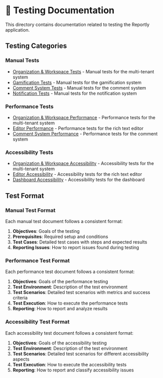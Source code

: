 # 🧪 Testing Documentation

This directory contains documentation related to testing the Reportly application.

## Testing Categories

### Manual Tests
- [Organization & Workspace Tests](manual-tests/organization-workspace-tests.md) - Manual tests for the multi-tenant system
- [Gamification Tests](manual-tests/gamification-tests.md) - Manual tests for the gamification system
- [Comment System Tests](manual-tests/comment-system-tests.md) - Manual tests for the comment system
- [Notification Tests](manual-tests/notification-tests.md) - Manual tests for the notification system

### Performance Tests
- [Organization & Workspace Performance](performance-tests/organization-workspace-performance.md) - Performance tests for the multi-tenant system
- [Editor Performance](performance-tests/editor-performance.md) - Performance tests for the rich text editor
- [Comment System Performance](performance-tests/comment-system-performance.md) - Performance tests for the comment system

### Accessibility Tests
- [Organization & Workspace Accessibility](accessibility-tests/organization-workspace-accessibility.md) - Accessibility tests for the multi-tenant system
- [Editor Accessibility](accessibility-tests/editor-accessibility.md) - Accessibility tests for the rich text editor
- [Dashboard Accessibility](accessibility-tests/dashboard-accessibility.md) - Accessibility tests for the dashboard

## Test Format

### Manual Test Format
Each manual test document follows a consistent format:
1. **Objectives**: Goals of the testing
2. **Prerequisites**: Required setup and conditions
3. **Test Cases**: Detailed test cases with steps and expected results
4. **Reporting Issues**: How to report issues found during testing

### Performance Test Format
Each performance test document follows a consistent format:
1. **Objectives**: Goals of the performance testing
2. **Test Environment**: Description of the test environment
3. **Test Scenarios**: Detailed test scenarios with metrics and success criteria
4. **Test Execution**: How to execute the performance tests
5. **Reporting**: How to report and analyze results

### Accessibility Test Format
Each accessibility test document follows a consistent format:
1. **Objectives**: Goals of the accessibility testing
2. **Test Environment**: Description of the test environment
3. **Test Scenarios**: Detailed test scenarios for different accessibility aspects
4. **Test Execution**: How to execute the accessibility tests
5. **Reporting**: How to report and classify accessibility issues
